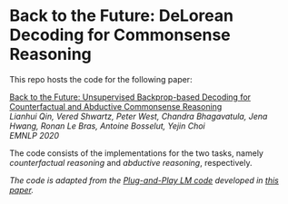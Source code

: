 # Back to the Future: DeLorean Decoding for Commonsense Reasoning

This repo hosts the code for the following paper:

[Back to the Future: Unsupervised Backprop-based Decoding for Counterfactual and Abductive Commonsense Reasoning](https://arxiv.org/abs/2010.05906)                         
*Lianhui Qin,  Vered Shwartz, Peter West, Chandra Bhagavatula, Jena Hwang, Ronan Le Bras, Antoine Bosselut, Yejin Choi   
EMNLP 2020*

The code consists of the implementations for the two tasks, namely *counterfactual reasoning* and *abductive reasoning*, respectively.

*The code is adapted from the [Plug-and-Play LM code](https://github.com/huggingface/transformers/tree/master/examples/pplm) developed in [this paper](https://arxiv.org/abs/1912.02164).*
